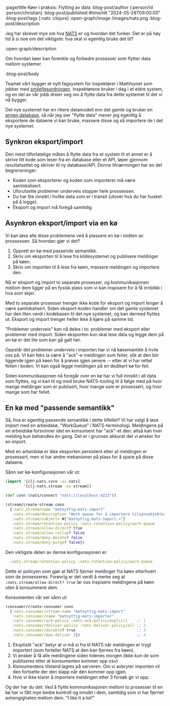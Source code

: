 :page/title Køer i praksis: Flytting av data
:blog-post/author {:person/id :person/christian}
:blog-post/published #time/ldt "2024-05-28T09:00:00"
:blog-post/tags [:nats :clojure]
:open-graph/image /images/nats.png
:blog-post/description

Jeg har skrevet mye om hva [NATS](/nats/) er og hvordan det funker. Det er på
høy tid å si noe om det viktigste: hva skal vi egentlig bruke det til?

:open-graph/description

Om hvordan køer kan forenkle og forbedre prosesser som flytter data mellom
systemer.

:blog-post/body

Teamet vårt bygger et nytt fagsystem for inspektører i Mattilsynet som jobber
med
[smilefjesordningen](https://www.mattilsynet.no/mat-og-drikke/forbrukere/smilefjesordningen).
Inspektørene bruker i dag i et eldre system, og en del av vår jobb dreier seg om
å flytte data fra dette systemet til det vi nå bygger.

Det nye systemet har en rikere datamodell enn det gamle og bruker en [annen
database](/smakebiter-av-datomic/), så når jeg sier "flytte data" mener jeg
egentlig å eksportere de dataene vi kan bruke, massere disse og så importere de
i det nye systemet.

## Synkron eksport/import

Den mest tilforlatelige måten å flytte data fra et system til et annet er å
skrive litt kode som leser fra en database eller et API, løper gjennom
resultatsettet og skriver til ny database/API. Denne tilnærmingen har en del
begrensninger:

- Koden som eksporterer og koden som importerer må være samlokalisert.
- Uforutsette problemer underveis stopper hele prossessen.
- Du har lite innsikt i hvilke data som er i transit (utover hva du har husket
  på å logge).
- Eksport og import må foregå samtidig.

## Asynkron eksport/import via en kø

Vi kan løse alle disse problemene ved å plassere en kø i midten av prossessen.
Så hvordan gjør vi det?

1. Opprett en kø med passende semantikk.
2. Skriv om eksporten til å lese fra kildesystemet og publisere meldinger på
   køen.
3. Skriv om importen til å lese fra køen, massere meldingen og importere den.

Nå er eksport og import to separate prosesser, og kommunikasjonen mellom dem
ligger på en fysisk plass som vi kan inspisere for å få innblikk i hva som
skjer.

Med to separate prosesser trenger ikke kode for eksport og import lenger å være
samlokalisert. Siden eksport-koden handler om det gamle systemet har den liten
verdi i kodebasen til det nye systemet, og kan dermed flyttes ut. Eksport og
import trenger heller ikke å kjøre på samme tid.

"Problemer underveis" kan nå deles i to: problemer med eksport eller problemer
med import. Siden eksporten kun skal lese data og legge dem på en kø er det
lite som kan gå galt her.

Oppstår det problemer underveis i importen har vi nå køsemantikk å hvile oss på.
Vi kan feks la være å "ack"-e meldingen som feiler, slik at den blir liggende
igjen på køen for å prøves igjen senere -- etter at vi har rettet feilen i
koden. Vi kan også legge meldingen på en dedikert kø for feil.

Siden kommunikasjonen nå foregår over en kø har vi full innsikt i all data som
flyttes, og vi kan til og med bruke NATS-tooling til å følge med på hvor mange
meldinger som er publisert, hvor mange som er prosessert, og hvor mange som har
feilet.

## En kø med "passende semantikk"

Så, hva er egentlig passende semantikk i dette tilfellet? Vi har valgt å løse
import med en arbeidskø, "WorkQueue" i NATS-terminologi. Meldingene på en
arbeidskø forsvinner idet en konsument har "ack"-et den: altså kan hver melding
kun behandles én gang. Det er i grunnen akkurat det vi ønsker for en import.

Med en arbeidskø er ikke eksporten persistent etter at meldingen er prosessert,
men vi har andre mekanismer på plass for å spare på disse dataene.

Sånn ser kø-konfigurasjonen vår ut:

```clj
(import '[clj-nats.core :as nats]
        '[clj-nats.stream :as stream])

(def conn (nats/connect "nats://localhost:4222"))

(stream/create-stream conn
  {:nats.stream/name "matnyttig-mats-import"
   :nats.stream/description "Work queue for å importere tilsynsobjekter fra MATS"
   :nats.stream/subjects #{"matnyttig.mats-import.>"}
   :nats.stream/retention-policy :nats.retention-policy/work-queue
   :nats.stream/allow-direct? true
   :nats.stream/allow-rollup? false
   :nats.stream/deny-delete? false
   :nats.stream/deny-purge? false})
```

Den viktigste delen av denne konfigurasjonen er:

```clj
  :nats.stream/retention-policy :nats.retention-policy/work-queue
```

Dette er policyen som gjør at NATS fjerner meldinger fra køen etterhvert som de
prosesseres. Forøvrig er det verdt å merke seg at `:nats.stream/allow-direct?
true` lar oss inspisere meldingene på køen uten å konsummere dem.

Konsumenten vår ser sånn ut:

```clj
(consumer/create-consumer conn
  {:nats.consumer/stream-name "matnyttig-mats-import"
   :nats.consumer/name "matnyttig-mats-importer"
   :nats.consumer/ack-policy :nats.ack-policy/explicit    ;; 1
   :nats.consumer/deliver-policy :nats.deliver-policy/all ;; 2
   :nats.consumer/durable? true                           ;; 3
   :nats.consumer/max-deliver 3})                         ;; 4
```

1. Eksplisitt "ack" betyr at vi må si fra til NATS når meldingen er trygt
   importert (som forteller NATS at den kan fjernes fra køen).
2. Vi ønsker å få alle meldingene siden tidenes morgen (ikke kun de som
   publiseres etter at konsumenten kommer opp osv)
3. Konsumentens tilstand lagres på serveren. Om vi avbryter importen vil den
   fortsette der den slapp når den kommer opp igjen.
4. Hvis vi ikke klarer å importere meldingen etter 3 forsøk gir vi opp.

Og der har du det: Ved å flytte kommunikasjonen mellom to prosesser til en kø
har vi fått mye bedre kontroll og innsikt i dem, samtidig som vi har fjernet
avhengigheten mellom dem. "I like it a lot!"

